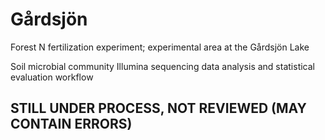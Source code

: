 # Gårdsjön

Forest N fertilization experiment; experimental area at the Gårdsjön Lake

Soil microbial community Illumina sequencing data analysis and statistical evaluation workflow

## STILL UNDER PROCESS, NOT REVIEWED (MAY CONTAIN ERRORS)

